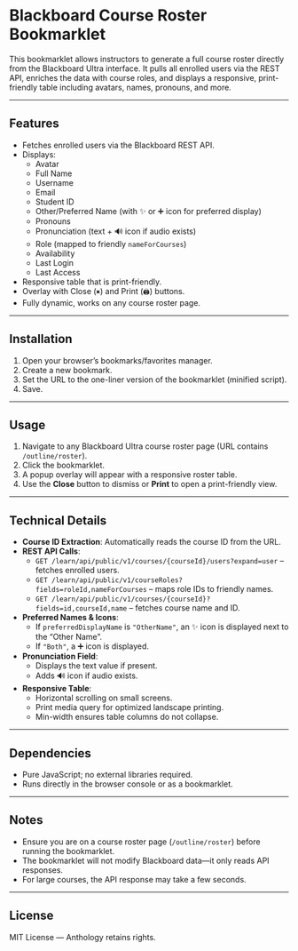 # Blackboard Course Roster Bookmarklet

This bookmarklet allows instructors to generate a full course roster directly from the Blackboard Ultra interface. It pulls all enrolled users via the REST API, enriches the data with course roles, and displays a responsive, print-friendly table including avatars, names, pronouns, and more.

---

## Features

- Fetches enrolled users via the Blackboard REST API.
- Displays:
  - Avatar
  - Full Name
  - Username
  - Email
  - Student ID
  - Other/Preferred Name (with ✨ or ➕ icon for preferred display)
  - Pronouns
  - Pronunciation (text + 🔊 icon if audio exists)
  - Role (mapped to friendly `nameForCourses`)
  - Availability
  - Last Login
  - Last Access
- Responsive table that is print-friendly.
- Overlay with Close (`✖`) and Print (`🖨`) buttons.
- Fully dynamic, works on any course roster page.

---

## Installation

1. Open your browser’s bookmarks/favorites manager.
2. Create a new bookmark.
3. Set the URL to the one-liner version of the bookmarklet (minified script).
4. Save.

---

## Usage

1. Navigate to any Blackboard Ultra course roster page (URL contains `/outline/roster`).
2. Click the bookmarklet.
3. A popup overlay will appear with a responsive roster table.
4. Use the **Close** button to dismiss or **Print** to open a print-friendly view.

---

## Technical Details

- **Course ID Extraction**: Automatically reads the course ID from the URL.
- **REST API Calls**:
  - `GET /learn/api/public/v1/courses/{courseId}/users?expand=user` – fetches enrolled users.
  - `GET /learn/api/public/v1/courseRoles?fields=roleId,nameForCourses` – maps role IDs to friendly names.
  - `GET /learn/api/public/v1/courses/{courseId}?fields=id,courseId,name` – fetches course name and ID.
- **Preferred Names & Icons**:
  - If `preferredDisplayName` is `"OtherName"`, an ✨ icon is displayed next to the “Other Name”.
  - If `"Both"`, a ➕ icon is displayed.
- **Pronunciation Field**:
  - Displays the text value if present.
  - Adds 🔊 icon if audio exists.
- **Responsive Table**:
  - Horizontal scrolling on small screens.
  - Print media query for optimized landscape printing.
  - Min-width ensures table columns do not collapse.

---

## Dependencies

- Pure JavaScript; no external libraries required.
- Runs directly in the browser console or as a bookmarklet.

---

## Notes

- Ensure you are on a course roster page (`/outline/roster`) before running the bookmarklet.
- The bookmarklet will not modify Blackboard data—it only reads API responses.
- For large courses, the API response may take a few seconds.

---

## License

MIT License — Anthology retains rights.
